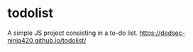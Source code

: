 # todolist
A simple JS project consisting in a to-do list.
https://dedsec-ninja420.github.io/todolist/
